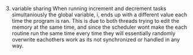 3. variable sharing
When running increment and decrement tasks simultaniously the global variable, i, ends up with a different value each time the program is ran. This is due to both threads trying to edit the memory at the same time, and since the scheduler wont make the each routine run the same time every time they will essentially randomly overwrite eachothers work as its not synchronized or handled in any way.

